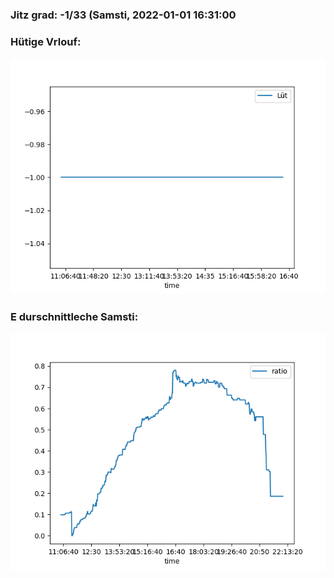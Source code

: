 ### Jitz grad: -1/33 (Samsti, 2022-01-01 16:31:00

### Hütige Vrlouf:
![Graph](Today.png)

### E durschnittleche Samsti:
![Graph](Samsti.png)